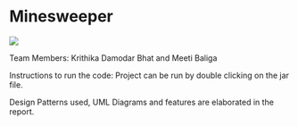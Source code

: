 # Minesweeper

![](minesweeper.gif)

Team Members: Krithika Damodar Bhat and Meeti Baliga

Instructions to run the code:
Project can be run by double clicking on the jar file.

Design Patterns used, UML Diagrams and features are elaborated in the report.
